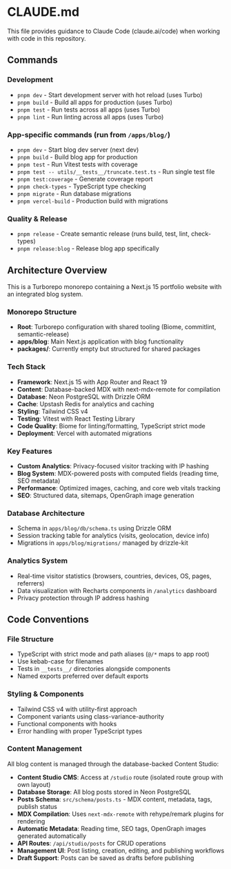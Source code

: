 # CLAUDE.md

This file provides guidance to Claude Code (claude.ai/code) when working with code in this repository.

## Commands

### Development

- `pnpm dev` - Start development server with hot reload (uses Turbo)
- `pnpm build` - Build all apps for production (uses Turbo)
- `pnpm test` - Run tests across all apps (uses Turbo)
- `pnpm lint` - Run linting across all apps (uses Turbo)

### App-specific commands (run from `/apps/blog/`)

- `pnpm dev` - Start blog dev server (next dev)
- `pnpm build` - Build blog app for production
- `pnpm test` - Run Vitest tests with coverage
- `pnpm test -- utils/__tests__/truncate.test.ts` - Run single test file
- `pnpm test:coverage` - Generate coverage report
- `pnpm check-types` - TypeScript type checking
- `pnpm migrate` - Run database migrations
- `pnpm vercel-build` - Production build with migrations

### Quality & Release

- `pnpm release` - Create semantic release (runs build, test, lint, check-types)
- `pnpm release:blog` - Release blog app specifically

## Architecture Overview

This is a Turborepo monorepo containing a Next.js 15 portfolio website with an integrated blog system.

### Monorepo Structure

- **Root**: Turborepo configuration with shared tooling (Biome, commitlint, semantic-release)
- **apps/blog**: Main Next.js application with blog functionality
- **packages/**: Currently empty but structured for shared packages

### Tech Stack

- **Framework**: Next.js 15 with App Router and React 19
- **Content**: Database-backed MDX with next-mdx-remote for compilation
- **Database**: Neon PostgreSQL with Drizzle ORM
- **Cache**: Upstash Redis for analytics and caching
- **Styling**: Tailwind CSS v4
- **Testing**: Vitest with React Testing Library
- **Code Quality**: Biome for linting/formatting, TypeScript strict mode
- **Deployment**: Vercel with automated migrations

### Key Features

- **Custom Analytics**: Privacy-focused visitor tracking with IP hashing
- **Blog System**: MDX-powered posts with computed fields (reading time, SEO metadata)
- **Performance**: Optimized images, caching, and core web vitals tracking
- **SEO**: Structured data, sitemaps, OpenGraph image generation

### Database Architecture

- Schema in `apps/blog/db/schema.ts` using Drizzle ORM
- Session tracking table for analytics (visits, geolocation, device info)
- Migrations in `apps/blog/migrations/` managed by drizzle-kit

### Analytics System

- Real-time visitor statistics (browsers, countries, devices, OS, pages, referrers)
- Data visualization with Recharts components in `/analytics` dashboard
- Privacy protection through IP address hashing

## Code Conventions

### File Structure

- TypeScript with strict mode and path aliases (`@/*` maps to app root)
- Use kebab-case for filenames
- Tests in `__tests__/` directories alongside components
- Named exports preferred over default exports

### Styling & Components

- Tailwind CSS v4 with utility-first approach
- Component variants using class-variance-authority
- Functional components with hooks
- Error handling with proper TypeScript types

### Content Management

All blog content is managed through the database-backed Content Studio:

- **Content Studio CMS**: Access at `/studio` route (isolated route group with own layout)
- **Database Storage**: All blog posts stored in Neon PostgreSQL
- **Posts Schema**: `src/schema/posts.ts` - MDX content, metadata, tags, publish status
- **MDX Compilation**: Uses `next-mdx-remote` with rehype/remark plugins for rendering
- **Automatic Metadata**: Reading time, SEO tags, OpenGraph images generated automatically
- **API Routes**: `/api/studio/posts` for CRUD operations
- **Management UI**: Post listing, creation, editing, and publishing workflows
- **Draft Support**: Posts can be saved as drafts before publishing